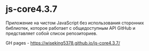 # js-core4.3.7
Приложение на чистом JavaScript без использования сторонних библиотек, которое работает с общедоступным API GitHub и представляет собой список репозиториев.


GH pages - https://wiseking5378.github.io/js-core4.3.7/

